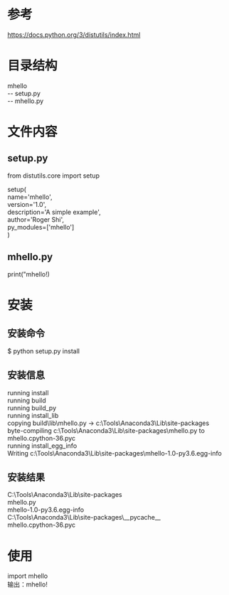 
参考
===
https://docs.python.org/3/distutils/index.html    

目录结构
===
mhello    
  -- setup.py    
  -- mhello.py    

文件内容
===
setup.py    
---
from distutils.core import setup    

setup(    
    name='mhello',    
    version='1.0',    
    description='A simple example',    
    author='Roger Shi',    
    py_modules=['mhello']    
)    

mhello.py
---
print("mhello!)    

安装
===
安装命令
---
$ python setup.py install    

安装信息
---
running install    
running build    
running build_py    
running install_lib    
copying build\lib\mhello.py -> c:\Tools\Anaconda3\Lib\site-packages    
byte-compiling c:\Tools\Anaconda3\Lib\site-packages\mhello.py to mhello.cpython-36.pyc    
running install_egg_info    
Writing c:\Tools\Anaconda3\Lib\site-packages\mhello-1.0-py3.6.egg-info    

安装结果
---
C:\Tools\Anaconda3\Lib\site-packages    
mhello.py    
mhello-1.0-py3.6.egg-info    
C:\Tools\Anaconda3\Lib\site-packages\\\_\_pycache\_\_    
mhello.cpython-36.pyc    

使用
===
import mhello    
输出：mhello!    


